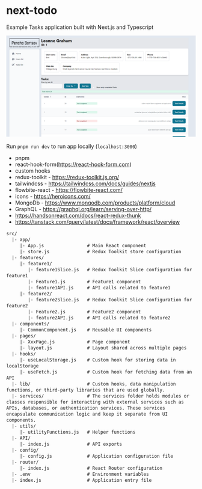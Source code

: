 # next-todo

Example Tasks application built with Next.js and Typescript

![User details](./public/images/user-details.png)

Run `pnpm run dev` to run app locally (`localhost:3000`)

- pnpm
- react-hook-form(https://react-hook-form.com)
- custom hooks
- redux-toolkit - https://redux-toolkit.js.org/
- tailwindcss - https://tailwindcss.com/docs/guides/nextjs
- flowbite-react - https://flowbite-react.com/
- icons - https://heroicons.com/
- MongoDb - https://www.mongodb.com/products/platform/cloud
- GraphQL - https://graphql.org/learn/serving-over-http/
- https://handsonreact.com/docs/react-redux-thunk
- https://tanstack.com/query/latest/docs/framework/react/overview

```
src/
  |- app/
     |- App.js                # Main React component
     |- store.js              # Redux Toolkit store configuration
  |- features/
     |- feature1/
        |- feature1Slice.js   # Redux Toolkit Slice configuration for feature1
        |- Feature1.js        # Feature1 component
        |- feature1API.js     # API calls related to feature1
     |- feature2/
        |- feature2Slice.js   # Redux Toolkit Slice configuration for feature2
        |- Feature2.js        # Feature2 component
        |- feature2API.js     # API calls related to feature2
  |- components/
     |- CommonComponent.js    # Reusable UI components
  |- pages/
     |- XxxPage.js            # Page component
     |- layout.js             # Layout shared across multiple pages
  |- hooks/
     |- useLocalStorage.js    # Custom hook for storing data in localStorage
     |- useFetch.js           # Custom hook for fetching data from an API
  |- lib/                     # Custom hooks, data manipulation functions, or third-party libraries that are used globally.
  |- services/                # The services folder holds modules or classes responsible for interacting with external services such as APIs, databases, or authentication services. These services encapsulate communication logic and keep it separate from UI components.
  |- utils/
     |- utilityFunctions.js   # Helper functions
  |- API/
     |- index.js              # API exports
  |- config/
     |- config.js             # Application configuration file
  |- router/
     |- index.js              # React Router configuration
  |- .env                     # Environment variables
  |- index.js                 # Application entry file
```
